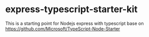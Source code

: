 # express-typescript-starter-kit
This is a starting point for Nodejs express with typescript base on https://github.com/Microsoft/TypeScript-Node-Starter
